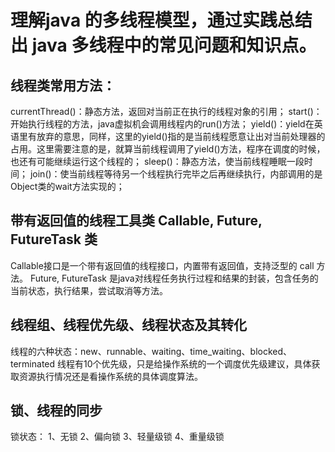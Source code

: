 # 理解java 的多线程模型，通过实践总结出 java 多线程中的常见问题和知识点。

## 线程类常用方法：
currentThread()：静态方法，返回对当前正在执行的线程对象的引用；
start()：开始执行线程的方法，java虚拟机会调用线程内的run()方法；
yield()：yield在英语里有放弃的意思，同样，这里的yield()指的是当前线程愿意让出对当前处理器的占用。这里需要注意的是，就算当前线程调用了yield()方法，程序在调度的时候，也还有可能继续运行这个线程的；
sleep()：静态方法，使当前线程睡眠一段时间；
join()：使当前线程等待另一个线程执行完毕之后再继续执行，内部调用的是Object类的wait方法实现的；

## 带有返回值的线程工具类 Callable, Future, FutureTask 类
Callable接口是一个带有返回值的线程接口，内置带有返回值，支持泛型的 call<V> 方法。
Future, FutureTask 是java对线程任务执行过程和结果的封装，包含任务的当前状态，执行结果，尝试取消等方法。

## 线程组、线程优先级、线程状态及其转化
线程的六种状态：new、runnable、waiting、time_waiting、blocked、terminated
线程有10个优先级，只是给操作系统的一个调度优先级建议，具体获取资源执行情况还是看操作系统的具体调度算法。

## 锁、线程的同步
锁状态：
1、无锁
2、偏向锁
3、轻量级锁
4、重量级锁 
